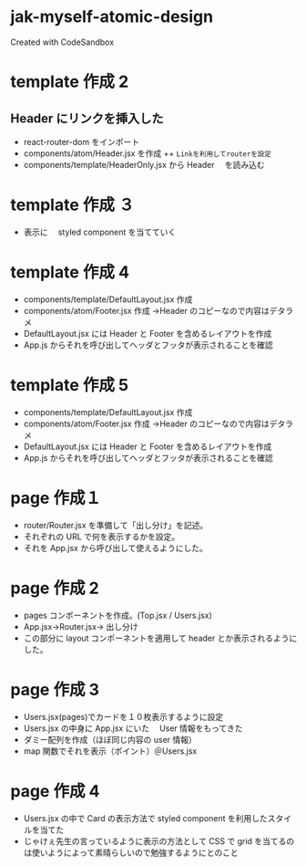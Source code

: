 # jak-myself-atomic-design

Created with CodeSandbox

# template 作成 2

## Header にリンクを挿入した

- react-router-dom をインポート
- components/atom/Header.jsx を作成
  ++ `Linkを利用してrouterを設定`
- components/template/HeaderOnly.jsx から Header 　を読み込む

# template 作成 ３

- 表示に　 styled component を当てていく

# template 作成 4

- components/template/DefaultLayout.jsx 作成
- components/atom/Footer.jsx 作成 →Header のコピーなので内容はデタラメ
- DefaultLayout.jsx には Header と Footer を含めるレイアウトを作成
- App.js からそれを呼び出してヘッダとフッタが表示されることを確認

# template 作成 5

- components/template/DefaultLayout.jsx 作成
- components/atom/Footer.jsx 作成 →Header のコピーなので内容はデタラメ
- DefaultLayout.jsx には Header と Footer を含めるレイアウトを作成
- App.js からそれを呼び出してヘッダとフッタが表示されることを確認

# page 作成１

- router/Router.jsx を準備して「出し分け」を記述。
- それぞれの URL で何を表示するかを設定。
- それを App.jsx から呼び出して使えるようにした。

# page 作成 2

- pages コンポーネントを作成。(Top.jsx / Users.jsx)
- App.jsx→Router.jsx→ 出し分け
- この部分に layout コンポーネントを適用して header とか表示されるようにした。

# page 作成 3

- Users.jsx(pages)でカードを１０枚表示するように設定
- Users.jsx の中身に App.jsx にいた　 User 情報をもってきた
- ダミー配列を作成（ほぼ同じ内容の user 情報）
- map 関数でそれを表示（ポイント）＠Users.jsx

# page 作成 4

- Users.jsx の中で Card の表示方法で styled component を利用したスタイルを当てた
- じゃけぇ先生の言っているように表示の方法として CSS で grid を当てるのは使いようによって素晴らしいので勉強するようにとのこと
